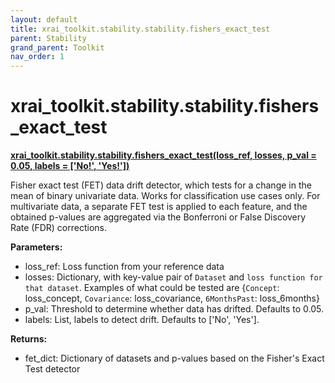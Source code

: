 ```yaml
---
layout: default
title: xrai_toolkit.stability.stability.fishers_exact_test
parent: Stability
grand_parent: Toolkit
nav_order: 1
---
```


# xrai_toolkit.stability.stability.fishers_exact_test
**[xrai_toolkit.stability.stability.fishers_exact_test(loss_ref, losses, p_val = 0.05, labels = ['No!', 'Yes!'])](https://github.com/gaberamolete/xrai_toolkit/blob/main/stability/stability.py)**

    
Fisher exact test (FET) data drift detector, which tests for a change in the mean of binary univariate data. Works for classification use cases only. For multivariate data, a separate FET test is applied to each feature, and the obtained p-values are aggregated via the Bonferroni or False Discovery Rate (FDR) corrections.


**Parameters:**
-  loss_ref: Loss function from your reference data
-  losses: Dictionary, with key-value pair of `Dataset` and `loss function for that dataset`. Examples of what could be tested are {`Concept`: loss_concept, `Covariance`: loss_covariance, `6MonthsPast`: loss_6months}
-  p_val: Threshold to determine whether data has drifted. Defaults to 0.05.
-  labels: List, labels to detect drift. Defaults to ['No', 'Yes'].

**Returns:**
- fet_dict: Dictionary of datasets and p-values based on the Fisher's Exact Test detector